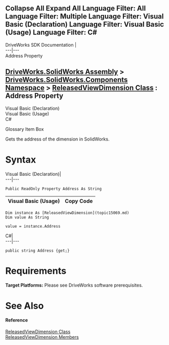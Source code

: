 Collapse All Expand All Language Filter: All  Language Filter: Multiple  Language Filter: Visual Basic (Declaration) Language Filter: Visual Basic (Usage) Language Filter: C#  
---  
DriveWorks SDK Documentation  |   
---|---  
Address Property   
  
[DriveWorks.SolidWorks Assembly](topic13342.md) > [DriveWorks.SolidWorks.Components Namespace](topic13925.md) > [ReleasedViewDimension Class](topic15069.md) : Address Property  
---  
  
Visual Basic (Declaration)    
Visual Basic (Usage)    
C# 

Glossary Item Box

Gets the address of the dimension in SolidWorks. 

# Syntax

Visual Basic (Declaration)|   
---|---  
      
    
    Public ReadOnly Property Address As String  
  
Visual Basic (Usage)| Copy Code  
---|---  
      
    
    Dim instance As [ReleasedViewDimension](topic15069.md)
    Dim value As String
     
    value = instance.Address  
  
C#|   
---|---  
      
    
    public string Address {get;}  
  
# Requirements

**Target Platforms:** Please see DriveWorks software prerequisites.

# See Also

#### Reference

[ReleasedViewDimension Class](topic15069.md)   
[ReleasedViewDimension Members](topic15070.md)


